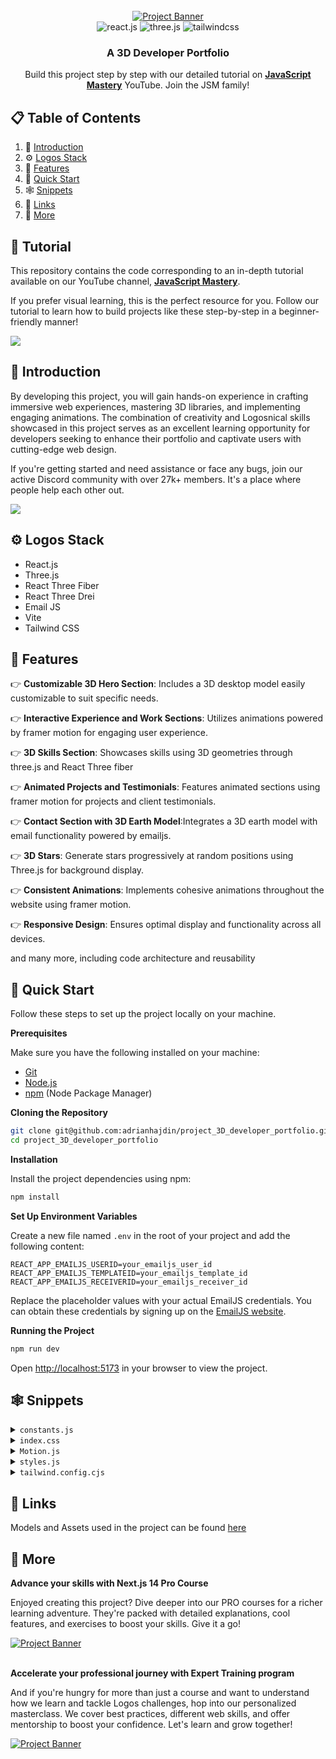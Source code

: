 <div align="center">
  <br />
    <a href="https://youtu.be/0fYi8SGA20k?feature=shared" target="_blank">
      <img src="https://github.com/adrianhajdin/project_3D_developer_portfolio/assets/151519281/4722160a-8e61-403f-a905-728feae1f7e6" alt="Project Banner">
    </a>
  <br />

  <div>
    <img src="https://img.shields.io/badge/-React_JS-black?style=for-the-badge&logoColor=white&logo=react&color=61DAFB" alt="react.js" />
    <img src="https://img.shields.io/badge/-Three_JS-black?style=for-the-badge&logoColor=white&logo=threedotjs&color=000000" alt="three.js" />
    <img src="https://img.shields.io/badge/-Tailwind_CSS-black?style=for-the-badge&logoColor=white&logo=tailwindcss&color=06B6D4" alt="tailwindcss" />
  </div>

  <h3 align="center">A 3D Developer Portfolio</h3>

   <div align="center">
     Build this project step by step with our detailed tutorial on <a href="https://www.youtube.com/@javascriptmastery/videos" target="_blank"><b>JavaScript Mastery</b></a> YouTube. Join the JSM family!
    </div>
</div>

## 📋 <a name="table">Table of Contents</a>

1. 🤖 [Introduction](#introduction)
2. ⚙️ [Logos Stack](#Logos-stack)
3. 🔋 [Features](#features)
4. 🤸 [Quick Start](#quick-start)
5. 🕸️ [Snippets](#snippets)
6. 🔗 [Links](#links)
7. 🚀 [More](#more)

## 🚨 Tutorial

This repository contains the code corresponding to an in-depth tutorial available on our YouTube channel, <a href="https://www.youtube.com/@javascriptmastery/videos" target="_blank"><b>JavaScript Mastery</b></a>.

If you prefer visual learning, this is the perfect resource for you. Follow our tutorial to learn how to build projects like these step-by-step in a beginner-friendly manner!

<a href="https://youtu.be/0fYi8SGA20k?feature=shared" target="_blank"><img src="https://github.com/sujatagunale/EasyRead/assets/151519281/1736fca5-a031-4854-8c09-bc110e3bc16d" /></a>

## <a name="introduction">🤖 Introduction</a>

By developing this project, you will gain hands-on experience in crafting immersive web experiences, mastering 3D libraries, and implementing engaging animations. The combination of creativity and Logosnical skills showcased in this project serves as an excellent learning opportunity for developers seeking to enhance their portfolio and captivate users with cutting-edge web design.

If you're getting started and need assistance or face any bugs, join our active Discord community with over 27k+ members. It's a place where people help each other out.

<a href="https://discord.com/invite/n6EdbFJ" target="_blank"><img src="https://github.com/sujatagunale/EasyRead/assets/151519281/618f4872-1e10-42da-8213-1d69e486d02e" /></a>

## <a name="Logos-stack">⚙️ Logos Stack</a>

- React.js
- Three.js
- React Three Fiber
- React Three Drei
- Email JS
- Vite
- Tailwind CSS

## <a name="features">🔋 Features</a>

👉 **Customizable 3D Hero Section**: Includes a 3D desktop model easily customizable to suit specific needs.

👉 **Interactive Experience and Work Sections**: Utilizes animations powered by framer motion for engaging user experience.

👉 **3D Skills Section**: Showcases skills using 3D geometries through three.js and React Three fiber

👉 **Animated Projects and Testimonials**: Features animated sections using framer motion for projects and client testimonials.

👉 **Contact Section with 3D Earth Model**:Integrates a 3D earth model with email functionality powered by emailjs.

👉 **3D Stars**: Generate stars progressively at random positions using Three.js for background display.

👉 **Consistent Animations**: Implements cohesive animations throughout the website using framer motion.

👉 **Responsive Design**: Ensures optimal display and functionality across all devices.

and many more, including code architecture and reusability

## <a name="quick-start">🤸 Quick Start</a>

Follow these steps to set up the project locally on your machine.

**Prerequisites**

Make sure you have the following installed on your machine:

- [Git](https://git-scm.com/)
- [Node.js](https://nodejs.org/en)
- [npm](https://www.npmjs.com/) (Node Package Manager)

**Cloning the Repository**

```bash
git clone git@github.com:adrianhajdin/project_3D_developer_portfolio.git
cd project_3D_developer_portfolio
```

**Installation**

Install the project dependencies using npm:

```bash
npm install
```

**Set Up Environment Variables**

Create a new file named `.env` in the root of your project and add the following content:

```env
REACT_APP_EMAILJS_USERID=your_emailjs_user_id
REACT_APP_EMAILJS_TEMPLATEID=your_emailjs_template_id
REACT_APP_EMAILJS_RECEIVERID=your_emailjs_receiver_id
```

Replace the placeholder values with your actual EmailJS credentials. You can obtain these credentials by signing up on the [EmailJS website](https://www.emailjs.com/).

**Running the Project**

```bash
npm run dev
```

Open [http://localhost:5173](http://localhost:5173) in your browser to view the project.

## <a name="snippets">🕸️ Snippets</a>

<details>
<summary><code>constants.js</code></summary>

```javascript
import {
	mobile,
	backend,
	creator,
	web,
	javascript,
	typescript,
	html,
	css,
	reactjs,
	redux,
	tailwind,
	nodejs,
	mongodb,
	git,
	figma,
	docker,
	meta,
	starbucks,
	tesla,
	shopify,
	carrent,
	jobit,
	tripguide,
	threejs,
} from '../assets';

export const navLinks = [
	{
		id: 'about',
		title: 'About',
	},
	{
		id: 'work',
		title: 'Work',
	},
	{
		id: 'contact',
		title: 'Contact',
	},
];

const services = [
	{
		title: 'Web Developer',
		icon: web,
	},
	{
		title: 'React Native Developer',
		icon: mobile,
	},
	{
		title: 'Backend Developer',
		icon: backend,
	},
	{
		title: 'Content Creator',
		icon: creator,
	},
];

const LOGOS = [
	{
		name: 'HTML 5',
		icon: html,
	},
	{
		name: 'CSS 3',
		icon: css,
	},
	{
		name: 'JavaScript',
		icon: javascript,
	},
	{
		name: 'TypeScript',
		icon: typescript,
	},
	{
		name: 'React JS',
		icon: reactjs,
	},
	{
		name: 'Redux Toolkit',
		icon: redux,
	},
	{
		name: 'Tailwind CSS',
		icon: tailwind,
	},
	{
		name: 'Node JS',
		icon: nodejs,
	},
	{
		name: 'MongoDB',
		icon: mongodb,
	},
	{
		name: 'Three JS',
		icon: threejs,
	},
	{
		name: 'git',
		icon: git,
	},
	{
		name: 'figma',
		icon: figma,
	},
	{
		name: 'docker',
		icon: docker,
	},
];

const experiences = [
	{
		title: 'React.js Developer',
		company_name: 'Starbucks',
		icon: starbucks,
		iconBg: '#383E56',
		date: 'March 2020 - April 2021',
		points: [
			'Developing and maintaining web applications using React.js and other related LOGOS.',
			'Collaborating with cross-functional teams including designers, product managers, and other developers to create high-quality products.',
			'Implementing responsive design and ensuring cross-browser compatibility.',
			'Participating in code reviews and providing constructive feedback to other developers.',
		],
	},
	{
		title: 'React Native Developer',
		company_name: 'Tesla',
		icon: tesla,
		iconBg: '#E6DEDD',
		date: 'Jan 2021 - Feb 2022',
		points: [
			'Developing and maintaining web applications using React.js and other related LOGOS.',
			'Collaborating with cross-functional teams including designers, product managers, and other developers to create high-quality products.',
			'Implementing responsive design and ensuring cross-browser compatibility.',
			'Participating in code reviews and providing constructive feedback to other developers.',
		],
	},
	{
		title: 'Web Developer',
		company_name: 'Shopify',
		icon: shopify,
		iconBg: '#383E56',
		date: 'Jan 2022 - Jan 2023',
		points: [
			'Developing and maintaining web applications using React.js and other related LOGOS.',
			'Collaborating with cross-functional teams including designers, product managers, and other developers to create high-quality products.',
			'Implementing responsive design and ensuring cross-browser compatibility.',
			'Participating in code reviews and providing constructive feedback to other developers.',
		],
	},
	{
		title: 'Full stack Developer',
		company_name: 'Meta',
		icon: meta,
		iconBg: '#E6DEDD',
		date: 'Jan 2023 - Present',
		points: [
			'Developing and maintaining web applications using React.js and other related LOGOS.',
			'Collaborating with cross-functional teams including designers, product managers, and other developers to create high-quality products.',
			'Implementing responsive design and ensuring cross-browser compatibility.',
			'Participating in code reviews and providing constructive feedback to other developers.',
		],
	},
];

const testimonials = [
	{
		testimonial:
			'I thought it was impossible to make a website as beautiful as our product, but Rick proved me wrong.',
		name: 'Sara Lee',
		designation: 'CFO',
		company: 'Acme Co',
		image: 'https://randomuser.me/api/portraits/women/4.jpg',
	},
	{
		testimonial:
			"I've never met a web developer who truly cares about their clients' success like Rick does.",
		name: 'Chris Brown',
		designation: 'COO',
		company: 'DEF Corp',
		image: 'https://randomuser.me/api/portraits/men/5.jpg',
	},
	{
		testimonial:
			"After Rick optimized our website, our traffic increased by 50%. We can't thank them enough!",
		name: 'Lisa Wang',
		designation: 'CTO',
		company: '456 Enterprises',
		image: 'https://randomuser.me/api/portraits/women/6.jpg',
	},
];

const projects = [
	{
		name: 'Car Rent',
		description:
			'Web-based platform that allows users to search, book, and manage car rentals from various providers, providing a convenient and efficient solution for transportation needs.',
		tags: [
			{
				name: 'react',
				color: 'blue-text-gradient',
			},
			{
				name: 'mongodb',
				color: 'green-text-gradient',
			},
			{
				name: 'tailwind',
				color: 'pink-text-gradient',
			},
		],
		image: carrent,
		source_code_link: 'https://github.com/',
	},
	{
		name: 'Job IT',
		description:
			'Web application that enables users to search for job openings, view estimated salary ranges for positions, and locate available jobs based on their current location.',
		tags: [
			{
				name: 'react',
				color: 'blue-text-gradient',
			},
			{
				name: 'restapi',
				color: 'green-text-gradient',
			},
			{
				name: 'scss',
				color: 'pink-text-gradient',
			},
		],
		image: jobit,
		source_code_link: 'https://github.com/',
	},
	{
		name: 'Trip Guide',
		description:
			'A comprehensive travel booking platform that allows users to book flights, hotels, and rental cars, and offers curated recommendations for popular destinations.',
		tags: [
			{
				name: 'nextjs',
				color: 'blue-text-gradient',
			},
			{
				name: 'supabase',
				color: 'green-text-gradient',
			},
			{
				name: 'css',
				color: 'pink-text-gradient',
			},
		],
		image: tripguide,
		source_code_link: 'https://github.com/',
	},
];

export { services, LOGOS, experiences, testimonials, projects };
```

</details>

<details>
<summary><code>index.css</code></summary>

```css
@import url('https://fonts.googleapis.com/css2?family=Poppins:wght@100;200;300;400;500;600;700;800;900&display=swap');

@tailwind base;
@tailwind components;
@tailwind utilities;

* {
	margin: 0;
	padding: 0;
	box-sizing: border-box;
	font-family: 'Poppins', sans-serif;
	scroll-behavior: smooth;
	color-scheme: dark;
}

.hash-span {
	margin-top: -100px;
	padding-bottom: 100px;
	display: block;
}

.black-gradient {
	background: #000000; /* fallback for old browsers */
	background: -webkit-linear-gradient(
		to right,
		#434343,
		#000000
	); /* Chrome 10-25, Safari 5.1-6 */
	background: linear-gradient(
		to right,
		#434343,
		#000000
	); /* W3C, IE 10+/ Edge, Firefox 16+, Chrome 26+, Opera 12+, Safari 7+ */
}

.violet-gradient {
	background: #804dee;
	background: linear-gradient(-90deg, #804dee 0%, rgba(60, 51, 80, 0) 100%);
	background: -webkit-linear-gradient(
		-90deg,
		#804dee 0%,
		rgba(60, 51, 80, 0) 100%
	);
}

.green-pink-gradient {
	background: '#00cea8';
	background: linear-gradient(90.13deg, #00cea8 1.9%, #bf61ff 97.5%);
	background: -webkit-linear-gradient(-90.13deg, #00cea8 1.9%, #bf61ff 97.5%);
}

.orange-text-gradient {
	background: #f12711; /* fallback for old browsers */
	background: -webkit-linear-gradient(
		to top,
		#f12711,
		#f5af19
	); /* Chrome 10-25, Safari 5.1-6 */
	background: linear-gradient(
		to top,
		#f12711,
		#f5af19
	); /* W3C, IE 10+/ Edge, Firefox 16+, Chrome 26+, Opera 12+, Safari 7+ */
	-webkit-background-clip: text;
	-webkit-text-fill-color: transparent;
}

.green-text-gradient {
	background: #11998e; /* fallback for old browsers */
	background: -webkit-linear-gradient(
		to top,
		#11998e,
		#38ef7d
	); /* Chrome 10-25, Safari 5.1-6 */
	background: linear-gradient(
		to top,
		#11998e,
		#38ef7d
	); /* W3C, IE 10+/ Edge, Firefox 16+, Chrome 26+, Opera 12+, Safari 7+ */
	-webkit-background-clip: text;
	-webkit-text-fill-color: transparent;
}

.blue-text-gradient {
	/* background: -webkit-linear-gradient(#eee, #333); */
	background: #56ccf2; /* fallback for old browsers */
	background: -webkit-linear-gradient(
		to top,
		#2f80ed,
		#56ccf2
	); /* Chrome 10-25, Safari 5.1-6 */
	background: linear-gradient(
		to top,
		#2f80ed,
		#56ccf2
	); /* W3C, IE 10+/ Edge, Firefox 16+, Chrome 26+, Opera 12+, Safari 7+ */
	-webkit-background-clip: text;
	-webkit-text-fill-color: transparent;
}

.pink-text-gradient {
	background: #ec008c; /* fallback for old browsers */
	background: -webkit-linear-gradient(
		to top,
		#ec008c,
		#fc6767
	); /* Chrome 10-25, Safari 5.1-6 */
	background: linear-gradient(
		to top,
		#ec008c,
		#fc6767
	); /* W3C, IE 10+/ Edge, Firefox 16+, Chrome 26+, Opera 12+, Safari 7+ */
	-webkit-background-clip: text;
	-webkit-text-fill-color: transparent;
}

/* canvas- styles */
.canvas-loader {
	font-size: 10px;
	width: 1em;
	height: 1em;
	border-radius: 50%;
	position: relative;
	text-indent: -9999em;
	animation: mulShdSpin 1.1s infinite ease;
	transform: translateZ(0);
}

@keyframes mulShdSpin {
	0%,
	100% {
		box-shadow: 0em -2.6em 0em 0em #ffffff, 1.8em -1.8em 0 0em rgba(255, 255, 255, 0.2),
			2.5em 0em 0 0em rgba(255, 255, 255, 0.2), 1.75em 1.75em 0 0em rgba(255, 255, 255, 0.2),
			0em 2.5em 0 0em rgba(255, 255, 255, 0.2), -1.8em 1.8em 0 0em rgba(255, 255, 255, 0.2),
			-2.6em 0em 0 0em rgba(255, 255, 255, 0.5), -1.8em -1.8em 0 0em rgba(255, 255, 255, 0.7);
	}
	12.5% {
		box-shadow: 0em -2.6em 0em 0em rgba(255, 255, 255, 0.7), 1.8em -1.8em 0 0em
				#ffffff, 2.5em 0em 0 0em rgba(255, 255, 255, 0.2), 1.75em 1.75em 0 0em
				rgba(255, 255, 255, 0.2), 0em 2.5em 0 0em rgba(255, 255, 255, 0.2), -1.8em
				1.8em 0 0em rgba(255, 255, 255, 0.2),
			-2.6em 0em 0 0em rgba(255, 255, 255, 0.2), -1.8em -1.8em 0 0em rgba(255, 255, 255, 0.5);
	}
	25% {
		box-shadow: 0em -2.6em 0em 0em rgba(255, 255, 255, 0.5), 1.8em -1.8em 0 0em
				rgba(255, 255, 255, 0.7), 2.5em 0em 0 0em #ffffff, 1.75em 1.75em 0 0em
				rgba(255, 255, 255, 0.2), 0em 2.5em 0 0em rgba(255, 255, 255, 0.2), -1.8em
				1.8em 0 0em rgba(255, 255, 255, 0.2),
			-2.6em 0em 0 0em rgba(255, 255, 255, 0.2), -1.8em -1.8em 0 0em rgba(255, 255, 255, 0.2);
	}
	37.5% {
		box-shadow: 0em -2.6em 0em 0em rgba(255, 255, 255, 0.2), 1.8em -1.8em 0 0em
				rgba(255, 255, 255, 0.5), 2.5em 0em 0 0em rgba(255, 255, 255, 0.7), 1.75em
				1.75em 0 0em #ffffff, 0em 2.5em 0 0em rgba(255, 255, 255, 0.2), -1.8em
				1.8em 0 0em rgba(255, 255, 255, 0.2),
			-2.6em 0em 0 0em rgba(255, 255, 255, 0.2), -1.8em -1.8em 0 0em rgba(255, 255, 255, 0.2);
	}
	50% {
		box-shadow: 0em -2.6em 0em 0em rgba(255, 255, 255, 0.2), 1.8em -1.8em 0 0em
				rgba(255, 255, 255, 0.2), 2.5em 0em 0 0em rgba(255, 255, 255, 0.5), 1.75em
				1.75em 0 0em rgba(255, 255, 255, 0.7), 0em 2.5em 0 0em #ffffff, -1.8em
				1.8em 0 0em rgba(255, 255, 255, 0.2),
			-2.6em 0em 0 0em rgba(255, 255, 255, 0.2), -1.8em -1.8em 0 0em rgba(255, 255, 255, 0.2);
	}
	62.5% {
		box-shadow: 0em -2.6em 0em 0em rgba(255, 255, 255, 0.2), 1.8em -1.8em 0 0em
				rgba(255, 255, 255, 0.2), 2.5em 0em 0 0em rgba(255, 255, 255, 0.2), 1.75em
				1.75em 0 0em rgba(255, 255, 255, 0.5),
			0em 2.5em 0 0em rgba(255, 255, 255, 0.7), -1.8em 1.8em 0 0em #ffffff,
			-2.6em 0em 0 0em rgba(255, 255, 255, 0.2), -1.8em -1.8em 0 0em rgba(255, 255, 255, 0.2);
	}
	75% {
		box-shadow: 0em -2.6em 0em 0em rgba(255, 255, 255, 0.2), 1.8em -1.8em 0 0em
				rgba(255, 255, 255, 0.2), 2.5em 0em 0 0em rgba(255, 255, 255, 0.2), 1.75em
				1.75em 0 0em rgba(255, 255, 255, 0.2),
			0em 2.5em 0 0em rgba(255, 255, 255, 0.5), -1.8em 1.8em 0 0em rgba(255, 255, 255, 0.7),
			-2.6em 0em 0 0em #ffffff, -1.8em -1.8em 0 0em rgba(255, 255, 255, 0.2);
	}
	87.5% {
		box-shadow: 0em -2.6em 0em 0em rgba(255, 255, 255, 0.2), 1.8em -1.8em 0 0em
				rgba(255, 255, 255, 0.2), 2.5em 0em 0 0em rgba(255, 255, 255, 0.2), 1.75em
				1.75em 0 0em rgba(255, 255, 255, 0.2),
			0em 2.5em 0 0em rgba(255, 255, 255, 0.2), -1.8em 1.8em 0 0em rgba(255, 255, 255, 0.5),
			-2.6em 0em 0 0em rgba(255, 255, 255, 0.7), -1.8em -1.8em 0 0em #ffffff;
	}
}
```

</details>

<details>
<summary><code>Motion.js</code></summary>

```javascript
export const textVariant = (delay) => {
	return {
		hidden: {
			y: -50,
			opacity: 0,
		},
		show: {
			y: 0,
			opacity: 1,
			transition: {
				type: 'spring',
				duration: 1.25,
				delay: delay,
			},
		},
	};
};

export const fadeIn = (direction, type, delay, duration) => {
	return {
		hidden: {
			x: direction === 'left' ? 100 : direction === 'right' ? -100 : 0,
			y: direction === 'up' ? 100 : direction === 'down' ? -100 : 0,
			opacity: 0,
		},
		show: {
			x: 0,
			y: 0,
			opacity: 1,
			transition: {
				type: type,
				delay: delay,
				duration: duration,
				ease: 'easeOut',
			},
		},
	};
};

export const zoomIn = (delay, duration) => {
	return {
		hidden: {
			scale: 0,
			opacity: 0,
		},
		show: {
			scale: 1,
			opacity: 1,
			transition: {
				type: 'tween',
				delay: delay,
				duration: duration,
				ease: 'easeOut',
			},
		},
	};
};

export const slideIn = (direction, type, delay, duration) => {
	return {
		hidden: {
			x: direction === 'left' ? '-100%' : direction === 'right' ? '100%' : 0,
			y: direction === 'up' ? '100%' : direction === 'down' ? '100%' : 0,
		},
		show: {
			x: 0,
			y: 0,
			transition: {
				type: type,
				delay: delay,
				duration: duration,
				ease: 'easeOut',
			},
		},
	};
};

export const staggerContainer = (staggerChildren, delayChildren) => {
	return {
		hidden: {},
		show: {
			transition: {
				staggerChildren: staggerChildren,
				delayChildren: delayChildren || 0,
			},
		},
	};
};
```

</details>

<details>
<summary><code>styles.js</code></summary>

```javascript
const styles = {
	paddingX: 'sm:px-16 px-6',
	paddingY: 'sm:py-16 py-6',
	padding: 'sm:px-16 px-6 sm:py-16 py-10',

	heroHeadText:
		'font-black text-white lg:text-[80px] sm:text-[60px] xs:text-[50px] text-[40px] lg:leading-[98px] mt-2',
	heroSubText:
		'text-[#dfd9ff] font-medium lg:text-[30px] sm:text-[26px] xs:text-[20px] text-[16px] lg:leading-[40px]',

	sectionHeadText:
		'text-white font-black md:text-[60px] sm:text-[50px] xs:text-[40px] text-[30px]',
	sectionSubText:
		'sm:text-[18px] text-[14px] text-secondary uppercase tracking-wider',
};

export { styles };
```

</details>

<details>
<summary><code>tailwind.config.cjs</code></summary>

```javascript
/** @type {import('tailwindcss').Config} */
module.exports = {
	content: ['./src/**/*.{js,jsx}'],
	mode: 'jit',
	theme: {
		extend: {
			colors: {
				primary: '#050816',
				secondary: '#aaa6c3',
				tertiary: '#151030',
				'': '#100d25',
				'black-200': '#090325',
				'white-100': '#f3f3f3',
			},
			boxShadow: {
				card: '0px 35px 120px -15px #211e35',
			},
			screens: {
				xs: '450px',
			},
			backgroundImage: {
				'hero-pattern': "url('/src/assets/herobg.png')",
				'hero-pattern2': "url('/src/assets/herobg.svg')",
			},
		},
	},
	plugins: [],
};
```

</details>

## <a name="links">🔗 Links</a>

Models and Assets used in the project can be found [here](https://drive.google.com/drive/folders/1KVU8iaH0E_JFtShNiR3BgCSA3pawXY4Z)

## <a name="more">🚀 More</a>

**Advance your skills with Next.js 14 Pro Course**

Enjoyed creating this project? Dive deeper into our PRO courses for a richer learning adventure. They're packed with detailed explanations, cool features, and exercises to boost your skills. Give it a go!

<a href="https://jsmastery.pro/next14" target="_blank">
<img src="https://github.com/sujatagunale/EasyRead/assets/151519281/557837ce-f612-4530-ab24-189e75133c71" alt="Project Banner">
</a>

<br />
<br />

**Accelerate your professional journey with Expert Training program**

And if you're hungry for more than just a course and want to understand how we learn and tackle Logos challenges, hop into our personalized masterclass. We cover best practices, different web skills, and offer mentorship to boost your confidence. Let's learn and grow together!

<a href="https://www.jsmastery.pro/masterclass" target="_blank">
<img src="https://github.com/sujatagunale/EasyRead/assets/151519281/fed352ad-f27b-400d-9b8f-c7fe628acb84" alt="Project Banner">
</a>

#
